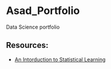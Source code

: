 # Asad_Portfolio
Data Science portfolio
## Resources:
* [An Intorduction to Statistical Learning](https://www.statlearning.com/)
